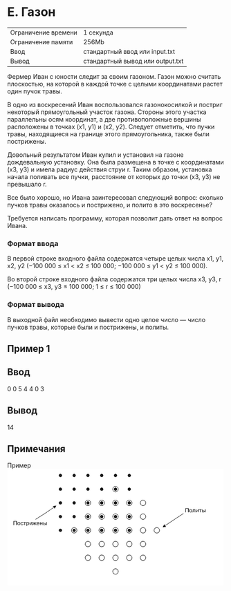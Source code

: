 # E. Газон
|  |  |
|--|--|
|Ограничение времени | 1 секунда |
|Ограничение памяти | 256Mb|
|Ввод | стандартный ввод или input.txt|
|Вывод | стандартный вывод или output.txt|

Фермер Иван с юности следит за своим газоном. Газон можно считать плоскостью, на которой в каждой точке с целыми координатами растет один пучок травы.

В одно из воскресений Иван воспользовался газонокосилкой и постриг некоторый прямоугольный участок газона. Стороны этого участка параллельны осям координат, а две противоположные вершины расположены в точках (x1, y1) и (x2, y2). Следует отметить, что пучки травы, находящиеся на границе этого прямоугольника, также были пострижены.

Довольный результатом Иван купил и установил на газоне дождевальную установку. Она была размещена в точке с координатами (x3, y3) и имела радиус действия струи r. Таким образом, установка начала поливать все пучки, расстояние от которых до точки (x3, y3) не превышало r.

Все было хорошо, но Ивана заинтересовал следующий вопрос: сколько пучков травы оказалось и пострижено, и полито в это воскресенье?

Требуется написать программу, которая позволит дать ответ на вопрос Ивана.

### Формат ввода

В первой строке входного файла содержатся четыре целых числа x1, y1, x2, y2 (−100 000 ≤ x1 < x2 ≤ 100 000; −100 000 ≤ y1 < y2 ≤ 100 000).

Во второй строке входного файла содержатся три целых числа x3, y3, r (−100 000 ≤ x3, y3 ≤ 100 000; 1 ≤ r ≤ 100 000)

### Формат вывода

В выходной файл необходимо вывести одно целое число — число пучков травы, которые были и пострижены, и политы. 

## Пример 1
## Ввод	
0 0 5 4
4 0 3


## Вывод
14

## Примечания
Пример 
![](image.gif)

